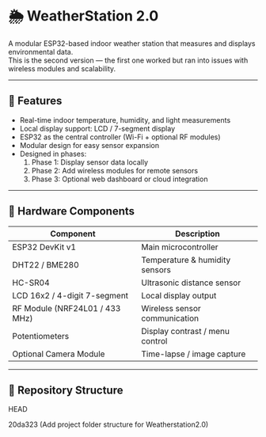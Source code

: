 # 🌦 WeatherStation 2.0

A modular ESP32-based indoor weather station that measures and displays environmental data.  
This is the second version — the first one worked but ran into issues with wireless modules and scalability.

---

## 🚀 Features
- Real-time indoor temperature, humidity, and light measurements
- Local display support: LCD / 7-segment display
- ESP32 as the central controller (Wi-Fi + optional RF modules)
- Modular design for easy sensor expansion
- Designed in phases:
  1. Phase 1: Display sensor data locally
  2. Phase 2: Add wireless modules for remote sensors
  3. Phase 3: Optional web dashboard or cloud integration

---

## 🧰 Hardware Components
| Component                         | Description                        |
|----------------------------------|------------------------------------|
| ESP32 DevKit v1                   | Main microcontroller               |
| DHT22 / BME280                    | Temperature & humidity sensors     |
| HC-SR04                            | Ultrasonic distance sensor         |
| LCD 16x2 / 4-digit 7-segment      | Local display output               |
| RF Module (NRF24L01 / 433 MHz)    | Wireless sensor communication      |
| Potentiometers                     | Display contrast / menu control    |
| Optional Camera Module             | Time-lapse / image capture         |

---

## 🧩 Repository Structure
 HEAD


 20da323 (Add project folder structure for Weatherstation2.0)
